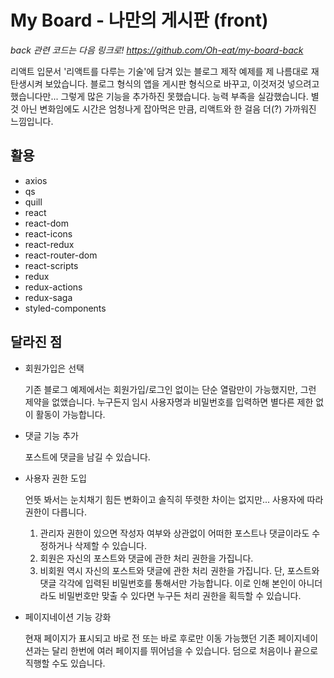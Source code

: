 # My Board - 나만의 게시판 (front)

*back 관련 코드는 다음 링크로! https://github.com/Oh-eat/my-board-back*

리액트 입문서 '리액트를 다루는 기술'에 담겨 있는 블로그 제작 예제를 제 나름대로 재탄생시켜 보았습니다. 블로그 형식의 앱을 게시판 형식으로 바꾸고, 이것저것 넣으려고 했습니다만... 그렇게 많은 기능을 추가하진 못했습니다. 능력 부족을 실감했습니다. 별것 아닌 변화임에도 시간은 엄청나게 잡아먹은 만큼, 리액트와 한 걸음 더(?) 가까워진 느낌입니다.

## 활용
- axios
- qs
- quill
- react
- react-dom
- react-icons
- react-redux
- react-router-dom
- react-scripts
- redux
- redux-actions
- redux-saga
- styled-components

## 달라진 점
- 회원가입은 선택

  기존 블로그 예제에서는 회원가입/로그인 없이는 단순 열람만이 가능했지만, 그런 제약을 없앴습니다.
  누구든지 임시 사용자명과 비밀번호를 입력하면 별다른 제한 없이 활동이 가능합니다.

- 댓글 기능 추가

  포스트에 댓글을 남길 수 있습니다.

- 사용자 권한 도입

  언뜻 봐서는 눈치채기 힘든 변화이고 솔직히 뚜렷한 차이는 없지만... 사용자에 따라 권한이 다릅니다.
  1. 관리자 권한이 있으면 작성자 여부와 상관없이 어떠한 포스트나 댓글이라도 수정하거나 삭제할 수 있습니다.
  1. 회원은 자신의 포스트와 댓글에 관한 처리 권한을 가집니다.
  1. 비회원 역시 자신의 포스트와 댓글에 관한 처리 권한을 가집니다. 단, 포스트와 댓글 각각에 입력된 비밀번호를 통해서만 가능합니다. 이로 인해 본인이 아니더라도 비밀번호만 맞출 수 있다면 누구든 처리 권한을 획득할 수 있습니다.

- 페이지네이션 기능 강화

  현재 페이지가 표시되고 바로 전 또는 바로 후로만 이동 가능했던 기존 페이지네이션과는 달리 한번에 여러 페이지를 뛰어넘을 수 있습니다. 덤으로 처음이나 끝으로 직행할 수도 있습니다.
